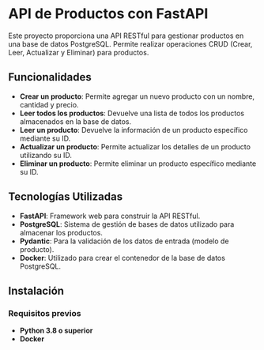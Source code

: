 # API de Productos con FastAPI

Este proyecto proporciona una API RESTful para gestionar productos en una base de datos PostgreSQL. Permite realizar operaciones CRUD (Crear, Leer, Actualizar y Eliminar) para productos.

## Funcionalidades

- **Crear un producto**: Permite agregar un nuevo producto con un nombre, cantidad y precio.
- **Leer todos los productos**: Devuelve una lista de todos los productos almacenados en la base de datos.
- **Leer un producto**: Devuelve la información de un producto específico mediante su ID.
- **Actualizar un producto**: Permite actualizar los detalles de un producto utilizando su ID.
- **Eliminar un producto**: Permite eliminar un producto específico mediante su ID.

## Tecnologías Utilizadas

- **FastAPI**: Framework web para construir la API RESTful.
- **PostgreSQL**: Sistema de gestión de bases de datos utilizado para almacenar los productos.
- **Pydantic**: Para la validación de los datos de entrada (modelo de producto).
- **Docker**: Utilizado para crear el contenedor de la base de datos PostgreSQL.

## Instalación

### Requisitos previos

- **Python 3.8 o superior**
- **Docker**

